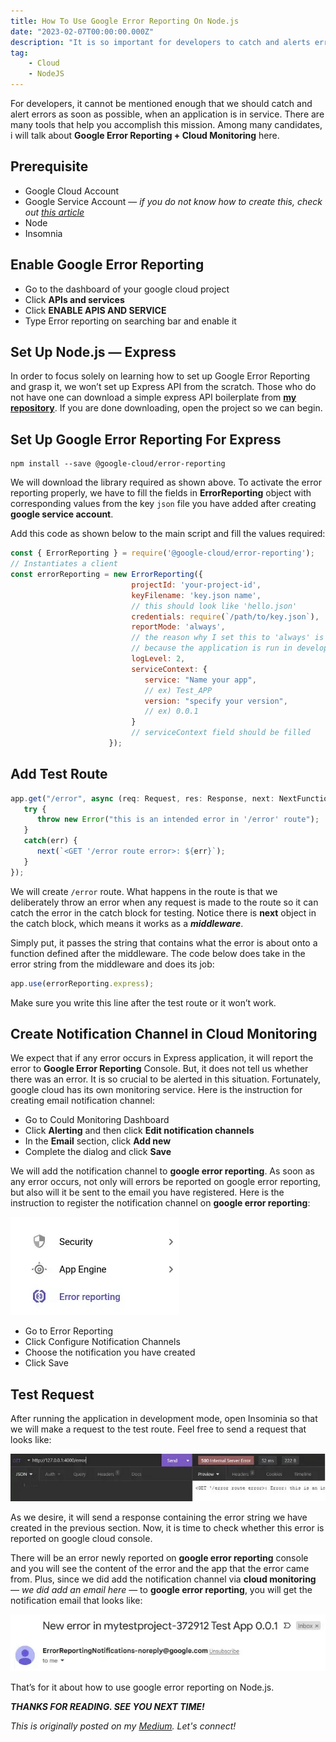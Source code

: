 ```yaml
---
title: How To Use Google Error Reporting On Node.js
date: "2023-02-07T00:00:00.000Z"
description: "It is so important for developers to catch and alerts errors quickly. Here is how to do it by using Google Error Reporting."
tag: 
    - Cloud
    - NodeJS
---
```


For developers, it cannot be mentioned enough that we should catch and alert errors as soon as possible, when an application is in service. There are many tools that help you accomplish this mission. Among many candidates, i will talk about **Google Error Reporting + Cloud Monitoring** here.

## Prerequisite
- Google Cloud Account
- Google Service Account — _if you do not know how to create this, check out [this article](https://shkim04.github.io/en/how-to-use-google-sheet-on-nodejs/)_
- Node
- Insomnia

## Enable Google Error Reporting
- Go to the dashboard of your google cloud project
- Click **APIs and services**
- Click **ENABLE APIS AND SERVICE**
- Type Error reporting on searching bar and enable it

## Set Up Node.js — Express
In order to focus solely on learning how to set up Google Error Reporting and grasp it, we won’t set up Express API from the scratch. Those who do not have one can download a simple express API boilerplate from [**my repository**](https://github.com/shkim04/express_typescript_simple_api). If you are done downloading, open the project so we can begin.

## Set Up Google Error Reporting For Express
```
npm install --save @google-cloud/error-reporting
```
We will download the library required as shown above. To activate the error reporting properly, we have to fill the fields in **ErrorReporting** object with corresponding values from the key `json` file you have added after creating **google service account**. 

Add this code as shown below to the main script and fill the values required:

```js
const { ErrorReporting } = require('@google-cloud/error-reporting');
// Instantiates a client
const errorReporting = new ErrorReporting({
                           projectId: 'your-project-id',
                           keyFilename: 'key.json name',
                           // this should look like 'hello.json'
                           credentials: require(`/path/to/key.json`),
                           reportMode: 'always',
                           // the reason why I set this to 'always' is 
                           // because the application is run in development mode
                           logLevel: 2,
                           serviceContext: {
                              service: "Name your app",
                              // ex) Test_APP
                              version: "specify your version",
                              // ex) 0.0.1
                           }
                           // serviceContext field should be filled
                      });
```

## Add Test Route
```js
app.get("/error", async (req: Request, res: Response, next: NextFunction): Promise<void> => {
   try {
      throw new Error("this is an intended error in '/error' route");
   }
   catch(err) {
      next(`<GET '/error route error>: ${err}`);
   }
});
```

We will create `/error` route. What happens in the route is that we deliberately throw an error when any request is made to the route so it can catch the error in the catch block for testing. Notice there is **next** object in the catch block, which means it works as a _**middleware**_. 

Simply put, it passes the string that contains what the error is about onto a function defined after the middleware. The code below does take in the error string from the middleware and does its job:

```js
app.use(errorReporting.express);
```

Make sure you write this line after the test route or it won’t work.

## Create Notification Channel in Cloud Monitoring
We expect that if any error occurs in Express application, it will report the error to **Google Error Reporting** Console. But, it does not tell us whether there was an error. It is so crucial to be alerted in this situation. Fortunately, google cloud has its own monitoring service. Here is the instruction for creating email notification channel:

- Go to Could Monitoring Dashboard
- Click **Alerting** and then click **Edit notification channels**
- In the **Email** section, click **Add new**
- Complete the dialog and click **Save**

We will add the notification channel to **google error reporting**. As soon as any error occurs, not only will errors be reported on google error reporting, but also will it be sent to the email you have registered. Here is the instruction to register the notification channel on **google error reporting**:

![error-reporting](../imgs/9/error-reporting.png)

- Go to Error Reporting
- Click Configure Notification Channels
- Choose the notification you have created
- Click Save

## Test Request
After running the application in development mode, open Insominia so that we will make a request to the test route. Feel free to send a request that looks like:

![insomnia-request](../imgs/9/insomnia-request.png)

As we desire, it will send a response containing the error string we have created in the previous section. Now, it is time to check whether this error is reported on google cloud console.

There will be an error newly reported on **google error reporting** console and you will see the content of the error and the app that the error came from. Plus, since we did add the notification channel via **cloud monitoring** — _we did add an email here_ — to **google error reporting**, you will get the notification email that looks like:

![alert-mail](../imgs/9/alert-mail.png)

That’s for it about how to use google error reporting on Node.js.

_**THANKS FOR READING. SEE YOU NEXT TIME!**_

_This is originally posted on my [Medium](https://medium.com/@shkim04/how-to-use-google-error-reporting-on-node-js-45b0a6b3054c)._
_Let's connect!_